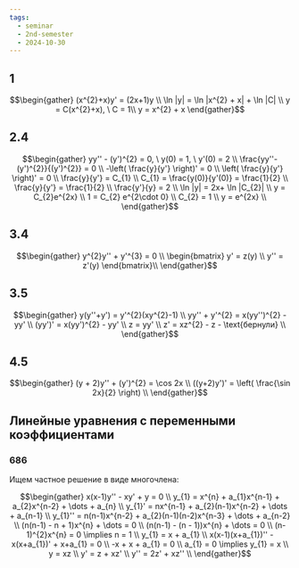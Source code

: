 ```yaml
---
tags:
  - seminar
  - 2nd-semester
  - 2024-10-30
---
```


## 1

$$\begin{gather}
(x^{2}+x)y' = (2x+1)y \\
\ln |y| = \ln |x^{2} + x| + \ln |C| \\
y = C(x^{2}+x), \ C = 1\\
y = x^{2} + x
\end{gather}$$

## 2.4

$$\begin{gather}
yy'' - (y')^{2} = 0, \ y(0) = 1, \ y'(0) = 2 \\
\frac{yy''-(y')^{2}}{(y')^{2}} = 0 \\
-\left( \frac{y}{y'} \right)' = 0 \\
\left( \frac{y}{y'} \right)' = 0 \\
\frac{y}{y'} = C_{1} \\
C_{1} = \frac{y(0)}{y'(0)} = \frac{1}{2} \\
\frac{y}{y'} = \frac{1}{2} \\
\frac{y'}{y} = 2 \\
\ln |y| = 2x+ \ln |C_{2}| \\
y = C_{2}e^{2x} \\
1 = C_{2} e^{2\cdot 0} \\
C_{2} = 1 \\
y = e^{2x} \\
\end{gather}$$

## 3.4

$$\begin{gather}
y^{2}y'' + y'^{3} = 0 \\
\begin{bmatrix}
y' = z(y) \\
y'' = z'(y)
\end{bmatrix}\\
\end{gather}$$

## 3.5

$$\begin{gather}
y(y''+y') = y'^{2}(xy^{2}-1) \\
yy'' + y'^{2} = x(yy'')^{2} - yy' \\
(yy')' = x(yy')^{2} - yy' \\
z = yy' \\
z' = xz^{2} - z - \text{бернули} \\
\end{gather}$$

## 4.5

$$\begin{gather}
(y + 2)y'' + (y')^{2} = \cos 2x \\
((y+2)y')' = \left( \frac{\sin 2x}{2} \right) \\
\end{gather}$$

## Линейные уравнения с переменными коэффициентами

### 686

Ищем частное решение в виде многочлена:

$$\begin{gather}
x(x-1)y'' - xy' + y = 0 \\
y_{1} = x^{n} + a_{1}x^{n-1} + a_{2}x^{n-2} + \dots + a_{n} \\
y_{1}' = nx^{n-1} + a_{2}(n-1)x^{n-2} + \dots + a_{n-1} \\
y_{1}'' = n(n-1)x^{n-2} + a_{2}(n-1)(n-2)x^{n-3} + \dots + a_{n-2} \\
(n(n-1) - n + 1)x^{n} + \dots = 0 \\
(n(n-1) - (n - 1))x^{n} + \dots = 0 \\
(n-1)^{2}x^{n} = 0 \implies n = 1 \\
y_{1} = x + a_{1} \\
x(x-1)(x+a_{1})'' - x(x+a_{1})' + x+a_{1} = 0 \\
-x + x + a_{1} = 0 \\
a_{1} = 0 \implies y_{1} = x \\
y = xz \\
y' = z + xz' \\
y'' = 2z' + xz'' \\
\end{gather}$$